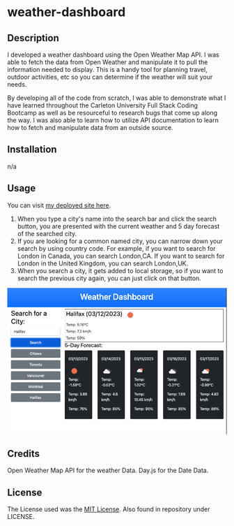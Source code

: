 # weather-dashboard

## Description

I developed a weather dashboard using the Open Weather Map API. I was able to fetch the data from Open Weather and manipulate it to pull the information needed to display. This is a handy tool for planning travel, outdoor activities, etc so you can determine if the weather will suit your needs. 

By developing all of the code from scratch, I was able to demonstrate what I have learned throughout the Carleton University Full Stack Coding Bootcamp as well as be resourceful to research bugs that come up along the way. I was also able to learn how to utilize API documentation to learn how to fetch and manipulate data from an outside source. 

## Installation

n/a

## Usage

You can visit [my deployed site here](https://mdeluca13.github.io/weather-dashboard/).

1. When you type a city's name into the search bar and click the search button, you are presented with the current weather and 5 day forecast of the searched city. 
2. If you are looking for a common named city, you can narrow down your search by using country code. For example, if you want to search for London in Canada, you can search London,CA. If you want to search for London in the United Kingdom, you can search London,UK.
3. When you search a city, it gets added to local storage, so if you want to search the previous city again, you can just click on that button.  

![Weather Dashboard Homepage](/assets/images/weather-dashboard.jpeg)

## Credits

Open Weather Map API for the weather Data.
Day.js for the Date Data. 

## License

The License used was the [MIT License](https://choosealicense.com/licenses/mit/). Also found in repository under LICENSE.